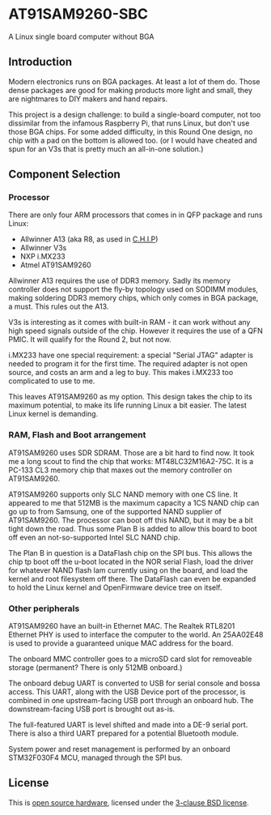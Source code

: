 # AT91SAM9260-SBC

A Linux single board computer without BGA

## Introduction

Modern electronics runs on BGA packages. At least a lot of them do. Those dense
packages are good for making products more light and small, they are nightmares
to DIY makers and hand repairs.

This project is a design challenge: to build a single-board computer, not too
dissimilar from the infamous Raspberry Pi, that runs Linux, but don't use those
BGA chips. For some added difficulty, in this Round One design, no chip with a
pad on the bottom is allowed too. (or I would have cheated and spun for an V3s
that is pretty much an all-in-one solution.)

## Component Selection

### Processor

There are only four ARM processors that comes in in QFP package and runs Linux:

* Allwinner A13 (aka R8, as used in [C.H.I.P](https://getchip.com/))
* Allwinner V3s
* NXP i.MX233
* Atmel AT91SAM9260

Allwinner A13 requires the use of DDR3 memory. Sadly its memory controller does
not support the fly-by topology used on SODIMM modules, making soldering DDR3
memory chips, which only comes in BGA package, a must. This rules out the A13.

V3s is interesting as it comes with built-in RAM - it can work without any high
speed signals outside of the chip. However it requires the use of a QFN PMIC.
It will qualify for the Round 2, but not now.

i.MX233 have one special requirement: a special "Serial JTAG" adapter is needed
to program it for the first time. The required adapter is not open source, and
costs an arm and a leg to buy. This makes i.MX233 too complicated to use to me.

This leaves AT91SAM9260 as my option. This design takes the chip to its maximum
potential, to make its life running Linux a bit easier. The latest Linux kernel
is demanding.

### RAM, Flash and Boot arrangement

AT91SAM9260 uses SDR SDRAM. Those are a bit hard to find now. It took me a long
scout to find the chip that works: MT48LC32M16A2-75C. It is a PC-133 CL3 memory
chip that maxes out the memory controller on AT91SAM9260.

AT91SAM9260 supports only SLC NAND memory with one CS line. It appeared to me
that 512MB is the maximum capacity a 1CS NAND chip can go up to from Samsung,
one of the supported NAND supplier of AT91SAM9260. The processor can boot off
this NAND, but it may be a bit tight down the road. Thus some Plan B is added
to allow this board to boot off even an not-so-supported Intel SLC NAND chip.

The Plan B in question is a DataFlash chip on the SPI bus. This allows the chip
tp boot off the u-boot located in the NOR serial Flash, load the driver for
whatever NAND flash Iam currently using on the board, and load the kernel and
root filesystem off there. The DataFlash can even be expanded to hold the Linux
kernel and OpenFirmware device tree on itself.

### Other peripherals

AT91SAM9260 have an built-in Ethernet MAC. The Realtek RTL8201 Ethernet PHY is
used to interface the computer to the world. An 25AA02E48 is used to provide a
guaranteed unique MAC address for the board.

The onboard MMC controller goes to a microSD card slot for removeable storage
(permanent? There is only 512MB onboard.)

The onboard debug UART is converted to USB for serial console and bossa access.
This UART, along with the USB Device port of the processor, is combined in one
upstream-facing USB port through an onboard hub. The downstream-facing USB port
is brought out as-is.

The full-featured UART is level shifted and made into a DE-9 serial port. There
is also a third UART prepared for a potential Bluetooth module.

System power and reset management is performed by an onboard STM32F030F4 MCU,
managed through the SPI bus.

## License

This is [open source hardware](http://www.oshwa.org/), licensed under the
[3-clause BSD license](LICENSE.md).
